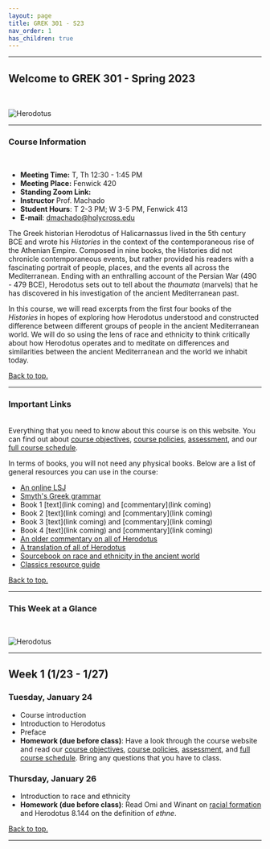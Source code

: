 ```yaml
---
layout: page
title: GREK 301 - S23
nav_order: 1
has_children: true
---
```

***

## Welcome to GREK 301 - Spring 2023
&nbsp;

![Herodotus](https://upload.wikimedia.org/wikipedia/commons/thumb/9/9e/Kaulbach%2C_Wilhelm_von_-_Die_Seeschlacht_bei_Salamis_-_1868.JPG/1200px-Kaulbach%2C_Wilhelm_von_-_Die_Seeschlacht_bei_Salamis_-_1868.JPG)

***

### Course Information
&nbsp;  
- **Meeting Time:** T, Th 12:30 - 1:45 PM
- **Meeting Place:** Fenwick 420
- **Standing Zoom Link:** 
- **Instructor** Prof. Machado
- **Student Hours**: T 2-3 PM; W 3-5 PM, Fenwick 413
- **E-mail**: dmachado@holycross.edu

The Greek historian Herodotus of Halicarnassus lived in the 5th century BCE and wrote his *Histories* in the context of the contemporaneous rise of the Athenian Empire. Composed in nine books, the Histories did not chronicle contemporaneous events, but rather provided his readers with a fascinating portrait of people, places, and the events all across the Mediterranean. Ending with an enthralling account of the Persian War (490 - 479 BCE), Herodotus sets out to tell about the *thaumata* (marvels) that he has discovered in his investigation of the ancient Mediterranean past.

In this course, we will read excerpts from the first four books of the *Histories* in hopes of exploring how Herodotus understood and constructed difference between different groups of people in the ancient Mediterranean world. We will do so using the lens of race and ethnicity to think critically about how Herodotus operates and to meditate on differences and similarities between the ancient Mediterranean and the world we inhabit today.

[Back to top.](#top)

***

### Important Links
&nbsp;  
Everything that you need to know about this course is on this website. You can find out about [course objectives](https://dominicmachado.github.io/course-objectives-grek301-s23), [course policies](https://dominicmachado.github.io/course-policies-grek301-s23), [assessment](https://dominicmachado.github.io/assessment-grek301-s23), and our [full course schedule](https://dominicmachado.github.io/schedule-grek301-s23).

In terms of books, you will not need any physical books. Below are a list of general resources you can use in the course:
- [An online LSJ](http://folio2.furman.edu/lsj/)
- [Smyth's Greek grammar](https://drive.google.com/file/d/1OUoFcKnkzot1-8I7Jc04MTEOUtdNCYGG/view?usp=share_link)
- Book 1 [text](link coming) and [commentary](link coming)
- Book 2 [text](link coming) and [commentary](link coming)
- Book 3 [text](link coming) and [commentary](link coming)
- Book 4 [text](link coming) and [commentary](link coming)
- [An older commentary on all of Herodotus](https://drive.google.com/file/d/1nZz51mXSfKszCKd4v3pBFdVeLIhz7iUg/view?usp=share_link)
- [A translation of all of Herodotus](https://drive.google.com/file/d/19DO07bo2wQT_60W2cZqrWGIuK_sETc6a/view?usp=share_link)
- [Sourcebook on race and ethnicity in the ancient world](https://drive.google.com/file/d/1W2mDquBzVIO9CS8zONornrroleLJhrCd/view?usp=share_link)
- [Classics resource guide](https://libguides.holycross.edu/classics)

[Back to top.](#top)

***

### This Week at a Glance
&nbsp;  

![Herodotus](https://www.worldhistory.org/img/r/p/500x600/6501.jpg?v=1645500602)

***

## Week 1 (1/23 - 1/27)

### Tuesday, January 24
- Course introduction
- Introduction to Herodotus
- Preface
- **Homework (due before class)**: Have a look through the course website and read our [course objectives](https://dominicmachado.github.io/course-objectives-grek301-s23), [course policies](https://dominicmachado.github.io/course-policies-grek301-s23), [assessment](https://dominicmachado.github.io/assessment-grek301-s23), and [full course schedule](https://dominicmachado.github.io/schedule-grek301-s23). Bring any questions that you have to class.

### Thursday, January 26
- Introduction to race and ethnicity
- **Homework (due before class)**: Read Omi and Winant on [racial formation](https://drive.google.com/file/d/1dkCJArlD5o_jCSzmcF0cWt9g574TaG-g/view?usp=share_link) and Herodotus 8.144 on the definition of *ethne*.

[Back to top.](#top)

***
